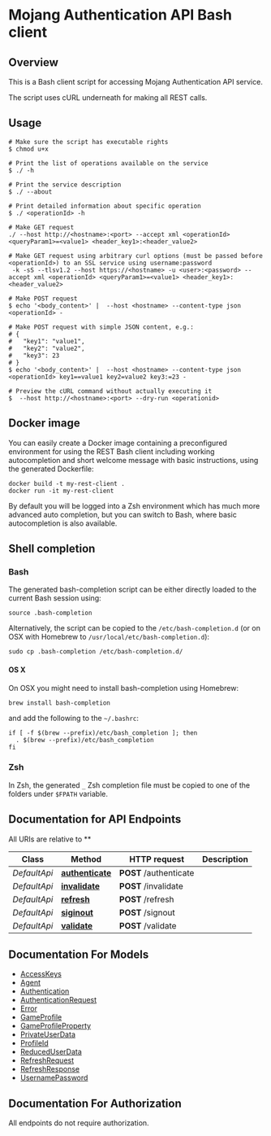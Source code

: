 # Mojang Authentication API Bash client

## Overview
This is a Bash client script for accessing Mojang Authentication API service.

The script uses cURL underneath for making all REST calls.

## Usage

```shell
# Make sure the script has executable rights
$ chmod u+x 

# Print the list of operations available on the service
$ ./ -h

# Print the service description
$ ./ --about

# Print detailed information about specific operation
$ ./ <operationId> -h

# Make GET request
./ --host http://<hostname>:<port> --accept xml <operationId> <queryParam1>=<value1> <header_key1>:<header_value2>

# Make GET request using arbitrary curl options (must be passed before <operationId>) to an SSL service using username:password
 -k -sS --tlsv1.2 --host https://<hostname> -u <user>:<password> --accept xml <operationId> <queryParam1>=<value1> <header_key1>:<header_value2>

# Make POST request
$ echo '<body_content>' |  --host <hostname> --content-type json <operationId> -

# Make POST request with simple JSON content, e.g.:
# {
#   "key1": "value1",
#   "key2": "value2",
#   "key3": 23
# }
$ echo '<body_content>' |  --host <hostname> --content-type json <operationId> key1==value1 key2=value2 key3:=23 -

# Preview the cURL command without actually executing it
$  --host http://<hostname>:<port> --dry-run <operationid>

```

## Docker image
You can easily create a Docker image containing a preconfigured environment
for using the REST Bash client including working autocompletion and short
welcome message with basic instructions, using the generated Dockerfile:

```shell
docker build -t my-rest-client .
docker run -it my-rest-client
```

By default you will be logged into a Zsh environment which has much more
advanced auto completion, but you can switch to Bash, where basic autocompletion
is also available.

## Shell completion

### Bash
The generated bash-completion script can be either directly loaded to the current Bash session using:

```shell
source .bash-completion
```

Alternatively, the script can be copied to the `/etc/bash-completion.d` (or on OSX with Homebrew to `/usr/local/etc/bash-completion.d`):

```shell
sudo cp .bash-completion /etc/bash-completion.d/
```

#### OS X
On OSX you might need to install bash-completion using Homebrew:
```shell
brew install bash-completion
```
and add the following to the `~/.bashrc`:

```shell
if [ -f $(brew --prefix)/etc/bash_completion ]; then
  . $(brew --prefix)/etc/bash_completion
fi
```

### Zsh
In Zsh, the generated `_` Zsh completion file must be copied to one of the folders under `$FPATH` variable.


## Documentation for API Endpoints

All URIs are relative to **

Class | Method | HTTP request | Description
------------ | ------------- | ------------- | -------------
*DefaultApi* | [**authenticate**](docs/DefaultApi.md#authenticate) | **POST** /authenticate | 
*DefaultApi* | [**invalidate**](docs/DefaultApi.md#invalidate) | **POST** /invalidate | 
*DefaultApi* | [**refresh**](docs/DefaultApi.md#refresh) | **POST** /refresh | 
*DefaultApi* | [**siginout**](docs/DefaultApi.md#siginout) | **POST** /signout | 
*DefaultApi* | [**validate**](docs/DefaultApi.md#validate) | **POST** /validate | 


## Documentation For Models

 - [AccessKeys](docs/AccessKeys.md)
 - [Agent](docs/Agent.md)
 - [Authentication](docs/Authentication.md)
 - [AuthenticationRequest](docs/AuthenticationRequest.md)
 - [Error](docs/Error.md)
 - [GameProfile](docs/GameProfile.md)
 - [GameProfileProperty](docs/GameProfileProperty.md)
 - [PrivateUserData](docs/PrivateUserData.md)
 - [ProfileId](docs/ProfileId.md)
 - [ReducedUserData](docs/ReducedUserData.md)
 - [RefreshRequest](docs/RefreshRequest.md)
 - [RefreshResponse](docs/RefreshResponse.md)
 - [UsernamePassword](docs/UsernamePassword.md)


## Documentation For Authorization

 All endpoints do not require authorization.

